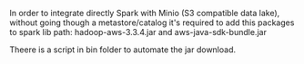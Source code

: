 In order to integrate directly Spark with Minio (S3 compatible data lake), without going though a metastore/catalog it's required to add this packages to spark lib path: hadoop-aws-3.3.4.jar and aws-java-sdk-bundle.jar

Theere is a script in bin folder to automate the jar download.
